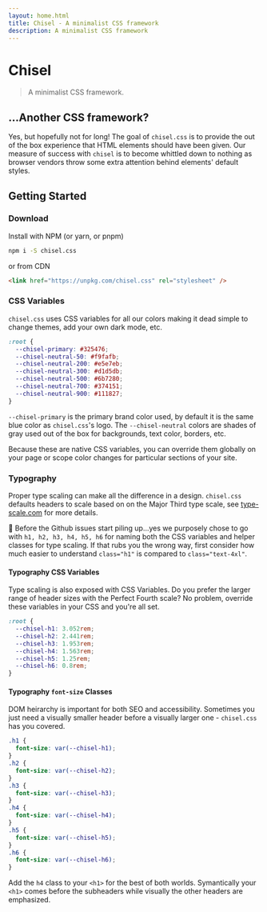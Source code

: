 ```yaml
---
layout: home.html
title: Chisel - A minimalist CSS framework
description: A minimalist CSS framework
---
```


# Chisel

> A minimalist CSS framework.

## ...Another CSS framework?

Yes, but hopefully not for long! The goal of `chisel.css` is to provide the out of the box experience that HTML elements should have been given. Our measure of success with `chisel` is to become whittled down to nothing as browser vendors throw some extra attention behind elements' default styles.

## Getting Started

### Download

Install with NPM (or yarn, or pnpm)

```sh
npm i -S chisel.css
```

or from CDN

```html
<link href="https://unpkg.com/chisel.css" rel="stylesheet" />
```

### CSS Variables

`chisel.css` uses CSS variables for all our colors making it dead simple to change themes, add your own dark mode, etc.

```css
:root {
  --chisel-primary: #325476;
  --chisel-neutral-50: #f9fafb;
  --chisel-neutral-200: #e5e7eb;
  --chisel-neutral-300: #d1d5db;
  --chisel-neutral-500: #6b7280;
  --chisel-neutral-700: #374151;
  --chisel-neutral-900: #111827;
}
```

`--chisel-primary` is the primary brand color used, by default it is the same blue color as `chisel.css`'s logo. The `--chisel-neutral` colors are shades of gray used out of the box for backgrounds, text color, borders, etc.

Because these are native CSS variables, you can override them globally on your page or scope color changes for particular sections of your site.

### Typography

Proper type scaling can make all the difference in a design. `chisel.css` defaults headers to scale based on on the Major Third type scale, see [type-scale.com](https://type-scale.com/) for more details.

:rotating_light: Before the Github issues start piling up...yes we purposely chose to go with `h1, h2, h3, h4, h5, h6` for naming both the CSS variables and helper classes for type scaling. If that rubs you the wrong way, first consider how much easier to understand `class="h1"` is compared to `class="text-4xl"`.

#### Typography CSS Variables

Type scaling is also exposed with CSS Variables. Do you prefer the larger range of header sizes with the Perfect Fourth scale? No problem, override these variables in your CSS and you're all set.

```css
:root {
  --chisel-h1: 3.052rem;
  --chisel-h2: 2.441rem;
  --chisel-h3: 1.953rem;
  --chisel-h4: 1.563rem;
  --chisel-h5: 1.25rem;
  --chisel-h6: 0.8rem;
}
```

#### Typography `font-size` Classes

DOM heirarchy is important for both SEO and accessibility. Sometimes you just need a visually smaller header before a visually larger one - `chisel.css` has you covered.

```css
.h1 {
  font-size: var(--chisel-h1);
}
.h2 {
  font-size: var(--chisel-h2);
}
.h3 {
  font-size: var(--chisel-h3);
}
.h4 {
  font-size: var(--chisel-h4);
}
.h5 {
  font-size: var(--chisel-h5);
}
.h6 {
  font-size: var(--chisel-h6);
}
```

Add the `h4` class to your `<h1>` for the best of both worlds. Symantically your `<h1>` comes before the subheaders while visually the other headers are emphasized.
